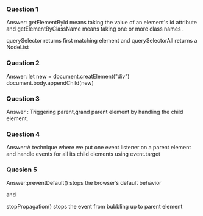 ### Question 1
Answer: getElementById means taking the value of an element's id attribute and getElementByClassName means taking one or more class names .

querySelector returns first matching element and querySelectorAll returns a NodeList

### Question 2
Answer:
let new = document.creatElement("div")
document.body.appendChild(new)

### Question 3
Answer : Triggering parent,grand parent element by handling the child element. 

### Question 4
Answer:A technique where we put one event listener on a parent element and handle events for all its child elements using event.target

### Quesion 5 
Answer:preventDefault() stops the browser’s default behavior
 
and

stopPropagation() stops the event from bubbling up to parent element
